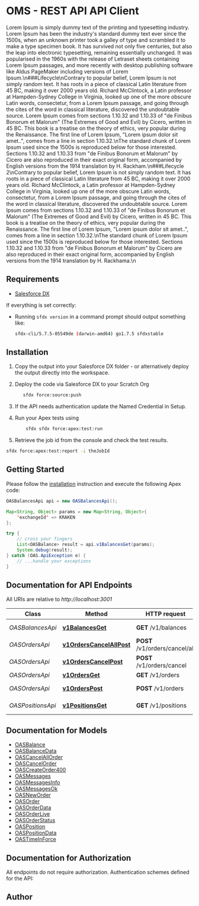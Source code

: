 # OMS - REST API API Client


Lorem Ipsum is simply dummy text of the printing and typesetting industry. Lorem Ipsum has been the industry\'s standard dummy text ever since the 1500s, when an unknown printer took a galley of type and scrambled it to make a type specimen book. It has survived not only five centuries, but also the leap into electronic typesetting, remaining essentially unchanged. It was popularised in the 1960s with the release of Letraset sheets containing Lorem Ipsum passages, and more recently with desktop publishing software like Aldus PageMaker including versions of Lorem Ipsum.\n###Lifecycle\nContrary to popular belief, Lorem Ipsum is not simply random text. It has roots in a piece of classical Latin literature from 45 BC, making it over 2000 years old. Richard McClintock, a Latin professor at Hampden-Sydney College in Virginia, looked up one of the more obscure Latin words, consectetur, from a Lorem Ipsum passage, and going through the cites of the word in classical literature, discovered the undoubtable source. Lorem Ipsum comes from sections 1.10.32 and 1.10.33 of "de Finibus Bonorum et Malorum" (The Extremes of Good and Evil) by Cicero, written in 45 BC. This book is a treatise on the theory of ethics, very popular during the Renaissance. The first line of Lorem Ipsum, "Lorem ipsum dolor sit amet..", comes from a line in section 1.10.32.\nThe standard chunk of Lorem Ipsum used since the 1500s is reproduced below for those interested. Sections 1.10.32 and 1.10.33 from "de Finibus Bonorum et Malorum" by Cicero are also reproduced in their exact original form, accompanied by English versions from the 1914 translation by H. Rackham.\n###Lifecycle 2\nContrary to popular belief, Lorem Ipsum is not simply random text. It has roots in a piece of classical Latin literature from 45 BC, making it over 2000 years old. Richard McClintock, a Latin professor at Hampden-Sydney College in Virginia, looked up one of the more obscure Latin words, consectetur, from a Lorem Ipsum passage, and going through the cites of the word in classical literature, discovered the undoubtable source. Lorem Ipsum comes from sections 1.10.32 and 1.10.33 of "de Finibus Bonorum et Malorum" (The Extremes of Good and Evil) by Cicero, written in 45 BC. This book is a treatise on the theory of ethics, very popular during the Renaissance. The first line of Lorem Ipsum, "Lorem ipsum dolor sit amet..", comes from a line in section 1.10.32.\nThe standard chunk of Lorem Ipsum used since the 1500s is reproduced below for those interested. Sections 1.10.32 and 1.10.33 from "de Finibus Bonorum et Malorum" by Cicero are also reproduced in their exact original form, accompanied by English versions from the 1914 translation by H. Rackhama.\n

## Requirements

- [Salesforce DX](https://www.salesforce.com/products/platform/products/salesforce-dx/)

If everything is set correctly:

- Running `sfdx version` in a command prompt should output something like:

  ```bash
  sfdx-cli/5.7.5-05549de (darwin-amd64) go1.7.5 sfdxstable
  ```

## Installation

1. Copy the output into your Salesforce DX folder - or alternatively deploy the output directly into the workspace.
2. Deploy the code via Salesforce DX to your Scratch Org

   ```bash
      sfdx force:source:push
   ```

3. If the API needs authentication update the Named Credential in Setup.
4. Run your Apex tests using

   ```bash
       sfdx sfdx force:apex:test:run
   ```

5. Retrieve the job id from the console and check the test results.

  ```bash
  sfdx force:apex:test:report -i theJobId
  ```

## Getting Started

Please follow the [installation](#installation) instruction and execute the following Apex code:

```java
OASBalancesApi api = new OASBalancesApi();

Map<String, Object> params = new Map<String, Object>{
    'exchangeId' => KRAKEN
};

try {
    // cross your fingers
    List<OASBalance> result = api.v1BalancesGet(params);
    System.debug(result);
} catch (OAS.ApiException e) {
    // ...handle your exceptions
}
```

## Documentation for API Endpoints

All URIs are relative to *http://localhost:3001*

Class | Method | HTTP request | Description
------------ | ------------- | ------------- | -------------
*OASBalancesApi* | [**v1BalancesGet**](OASBalancesApi.md#v1BalancesGet) | **GET** /v1/balances | Get balances
*OASOrdersApi* | [**v1OrdersCancelAllPost**](OASOrdersApi.md#v1OrdersCancelAllPost) | **POST** /v1/orders/cancel/all | Cancel all order
*OASOrdersApi* | [**v1OrdersCancelPost**](OASOrdersApi.md#v1OrdersCancelPost) | **POST** /v1/orders/cancel | Cancel order
*OASOrdersApi* | [**v1OrdersGet**](OASOrdersApi.md#v1OrdersGet) | **GET** /v1/orders | Get orders
*OASOrdersApi* | [**v1OrdersPost**](OASOrdersApi.md#v1OrdersPost) | **POST** /v1/orders | Create new order
*OASPositionsApi* | [**v1PositionsGet**](OASPositionsApi.md#v1PositionsGet) | **GET** /v1/positions | Get positions


## Documentation for Models

 - [OASBalance](OASBalance.md)
 - [OASBalanceData](OASBalanceData.md)
 - [OASCancelAllOrder](OASCancelAllOrder.md)
 - [OASCancelOrder](OASCancelOrder.md)
 - [OASCreateOrder400](OASCreateOrder400.md)
 - [OASMessages](OASMessages.md)
 - [OASMessagesInfo](OASMessagesInfo.md)
 - [OASMessagesOk](OASMessagesOk.md)
 - [OASNewOrder](OASNewOrder.md)
 - [OASOrder](OASOrder.md)
 - [OASOrderData](OASOrderData.md)
 - [OASOrderLive](OASOrderLive.md)
 - [OASOrderStatus](OASOrderStatus.md)
 - [OASPosition](OASPosition.md)
 - [OASPositionData](OASPositionData.md)
 - [OASTimeInForce](OASTimeInForce.md)


## Documentation for Authorization

All endpoints do not require authorization.
Authentication schemes defined for the API:

## Author



